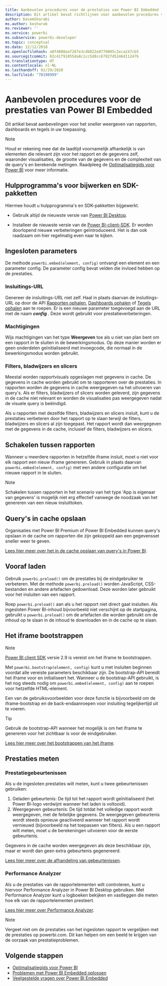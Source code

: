 ```yaml
---
title: Aanbevolen procedures voor de prestaties van Power BI Embedded
description: Dit artikel bevat richtlijnen voor aanbevolen procedures voor ingesloten analyses
author: KesemSharabi
ms.author: kesharab
ms.reviewer: ''
ms.service: powerbi
ms.subservice: powerbi-developer
ms.topic: conceptual
ms.date: 12/12/2018
ms.openlocfilehash: a0f4808aaf267e3cdb822e8778005c2eca247cb5
ms.sourcegitcommit: 82c41f91055da8c1cc5d8cc67927d5246d11247b
ms.translationtype: HT
ms.contentlocale: nl-NL
ms.lasthandoff: 02/29/2020
ms.locfileid: "78198999"
---
```

# <a name="power-bi-embedded-performance-best-practices"></a>Aanbevolen procedures voor de prestaties van Power BI Embedded

Dit artikel bevat aanbevelingen voor het sneller weergeven van rapporten, dashboards en tegels in uw toepassing.

> [!Note]
> Houd er rekening mee dat de laadtijd voornamelijk afhankelijk is van elementen die relevant zijn voor het rapport en de gegevens zelf, waaronder visualisaties, de grootte van de gegevens en de complexiteit van de query's en berekende metingen. Raadpleeg de [Optimalisatiegids voor Power BI](../guidance/power-bi-optimization.md) voor meer informatie.

## <a name="update-tools-and-sdk-packages"></a>Hulpprogramma's voor bijwerken en SDK-pakketten

Hiermee houdt u hulpprogramma's en SDK-pakketten bijgewerkt.

* Gebruik altijd de nieuwste versie van [Power BI Desktop](https://powerbi.microsoft.com/desktop/).

* Installeer de nieuwste versie van de [Power BI-client-SDK](https://github.com/Microsoft/PowerBI-JavaScript). Er worden doorlopend nieuwe verbeteringen geïntroduceerd. Het is dan ook raadzaam om hier regelmatig even naar te kijken.

## <a name="embed-parameters"></a>Ingesloten parameters

De methode `powerbi.embed(element, config)` ontvangt een element en een parameter config. De parameter config bevat velden die invloed hebben op de prestaties.

### <a name="embed-url"></a>Insluitings-URL

Genereer de insluitings-URL niet zelf. Haal in plaats daarvan de insluitings-URL op door de API [Rapporten ophalen](/rest/api/power-bi/reports/getreportsingroup), [Dashboards ophalen](/rest/api/power-bi/dashboards/getdashboardsingroup) of [Tegels ophalen](/rest/api/power-bi/dashboards/gettilesingroup) aan te roepen. Er is een nieuwe parameter toegevoegd aan de URL met de naam **_config_** . Deze wordt gebruikt voor prestatieverbeteringen.

### <a name="permissions"></a>Machtigingen

Wijs machtigingen van het type **Weergeven** toe als u niet van plan bent om een rapport in te sluiten in de bewerkingsmodus. Op deze manier worden er geen onderdelen geïnitialiseerd met invoegcode, die normaal in de bewerkingsmodus worden gebruikt.

### <a name="filters-bookmarks-and-slicers"></a>Filters, bladwijzers en slicers

Meestal worden rapportvisuals opgeslagen met gegevens in cache. De gegevens in cache worden gebruikt om te rapporteren over de prestaties. In rapporten worden de gegevens in cache weergegeven na het uitvoeren van query's. Als er filters, bladwijzers of slicers worden geleverd, zijn gegevens in de cache niet relevant en worden de visualisaties pas weergegeven nadat de visuele query is beëindigd.

Als u rapporten met dezelfde filters, bladwijzers en slicers insluit, kunt u de prestaties verbeteren door het rapport op te slaan terwijl de filters, bladwijzers en slicers al zijn toegepast. Het rapport wordt dan weergegeven met de gegevens in de cache, inclusief de filters, bladwijzers en slicers.

## <a name="switching-between-reports"></a>Schakelen tussen rapporten

Wanneer u meerdere rapporten in hetzelfde iframe insluit, moet u niet voor elk rapport een nieuw iframe genereren. Gebruik in plaats daarvan `powerbi.embed(element, config)` met een andere configuratie om het nieuwe rapport in te sluiten.

> [!NOTE]
> Schakelen tussen rapporten in het scenario van het type 'App is eigenaar van gegevens' is mogelijk niet erg effectief vanwege de noodzaak van het genereren van een nieuw insluittoken.

## <a name="query-caching"></a>Query's in cache opslaan

Organisaties met Power BI Premium of Power BI Embedded kunnen query's opslaan in de cache om rapporten die zijn gekoppeld aan een gegevensset sneller weer te geven.

[Lees hier meer over het in de cache opslaan van query's in Power BI](../power-bi-query-caching.md).

## <a name="preload"></a>Vooraf laden

Gebruik `powerbi.preload()` om de prestaties bij de eindgebruiker te verbeteren. Met de methode `powerbi.preload()` worden JavaScript, CSS-bestanden en andere artefacten gedownload. Deze worden later gebruikt voor het insluiten van een rapport.

Roep `powerbi.preload()` aan als u het rapport niet direct gaat insluiten. Als ingesloten Power BI-inhoud bijvoorbeeld niet verschijnt op de startpagina, gebruikt u `powerbi.preload()` om de artefacten die worden gebruikt om de inhoud op te slaan in de inhoud te downloaden en in de cache op te slaan.

## <a name="bootstrapping-the-iframe"></a>Het iframe bootstrappen

> [!NOTE]
> [Power BI client SDK](https://github.com/Microsoft/PowerBI-JavaScript) versie 2.9 is vereist om het iframe te bootstrappen.

Met `powerbi.bootstrap(element, config)` kunt u met insluiten beginnen voordat alle vereiste parameters beschikbaar zijn. De bootstrap-API bereidt het iframe voor en initialiseert het.
Wanneer u de bootstrap-API gebruikt, is het nog steeds nodig om `powerbi.embed(element, config)` aan te roepen voor hetzelfde HTML-element.

Een van de gebruiksvoorbeelden voor deze functie is bijvoorbeeld om de iframe-bootstrap en de back-endaanroepen voor insluiting tegelijkertijd uit te voeren.
> [!TIP]
> Gebruik de bootstrap-API wanneer het mogelijk is om het iframe te genereren voor het zichtbaar is voor de eindgebruiker.

[Lees hier meer over het bootstrappen van het iframe](https://github.com/Microsoft/PowerBI-JavaScript/wiki/Bootstrap-For-Better-Performance).

## <a name="measure-performance"></a>Prestaties meten

### <a name="performance-events"></a>Prestatiegebeurtenissen

Als u de ingesloten prestaties wilt meten, kunt u twee gebeurtenissen gebruiken:

1. Geladen gebeurtenis: De tijd tot het rapport wordt geïnitialiseerd (het Power BI-logo verdwijnt wanneer het laden is voltooid).
2. Weergegeven gebeurtenis: De tijd totdat het volledige rapport wordt weergegeven, met de feitelijke gegevens. De weergegeven gebeurtenis wordt steeds opnieuw geactiveerd wanneer het rapport wordt vernieuwd (bijvoorbeeld na het toepassen van filters). Als u een rapport wilt meten, moet u de berekeningen uitvoeren voor de eerste gebeurtenis.

Gegevens in de cache worden weergegeven als deze beschikbaar zijn, maar er wordt dan geen extra gebeurtenis gegenereerd.

[Lees hier meer over de afhandeling van gebeurtenissen](https://github.com/Microsoft/PowerBI-JavaScript/wiki/Handling-Events).

### <a name="performance-analyzer"></a>Performance Analyzer

Als u de prestaties van de rapportelementen wilt controleren, kunt u hiervoor Performance Analyzer in Power BI Desktop gebruiken.
Met Performance Analyzer kunt u logboeken bekijken en vastleggen die meten hoe elk van de rapportelementen presteert.

[Lees hier meer over Performance Analyzer](../desktop-performance-analyzer.md).

> [!NOTE]
> Vergeet niet om de prestaties van het ingesloten rapport te vergelijken met de prestaties op powerbi.com. Dit kan helpen om een beeld te krijgen van de oorzaak van prestatieproblemen.

## <a name="next-steps"></a>Volgende stappen

* [Optimalisatiegids voor Power BI](../guidance/power-bi-optimization.md)
* [Problemen met Power BI Embedded oplossen](embedded-troubleshoot.md)
* [Veelgestelde vragen over Power BI Embedded](embedded-faq.md)
